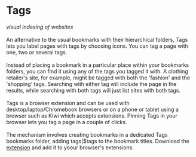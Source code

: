 # Tags
<i>visual indexing of websites</i><br><br>
An alternative to the usual bookmarks with their hierarchical folders, Tags lets you label pages with tags by choosing icons.
You can tag a page with one, two or several tags.<br><br>
Instead of placing a bookmark in a particular place within your bookmarks folders, you can find it using any of the tags you tagged it with.
A clothing retailer's site, for example, might be tagged with both the 'fashion' and the 'shopping' tags. Searching with either tag will include the page in the results,
while searching with both tags will just list sites with both tags.<br><br>
Tags is a browser extension and can be used with desktop/laptop/Chromebook browsers or on a phone or tablet using a browser such as Kiwi which accepts extensions.
Pinning Tags in your browser lets you tag a page in a couple of clicks.<br><br>
The mechanism involves creating bookmarks in a dedicated Tags bookmarks folder, adding tags|$tags to the bookmark titles.
Download the <a href='Tags.crx'>extension</a> and add it to yoour browser's extensions.
